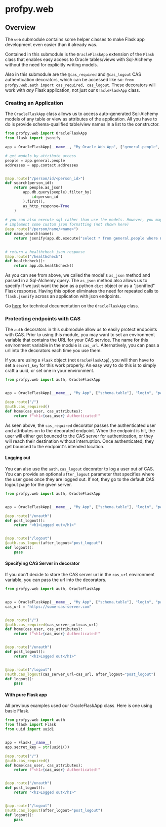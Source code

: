# profpy.web
## Overview
The ```web``` submodule contains some helper classes to make Flask app development even easier than it already was. 

Contained in this submodule is the ```OracleFlaskApp``` extension of the ```Flask``` class that enables easy access to 
Oracle tables/views with Sql-Alchemy without the need for explicitly writing models.

Also in this submodule are the ```@cas_required``` and ```@cas_logout``` CAS authentication decorators, which can 
be accessed like so: ```from profpy.web.auth import cas_required, cas_logout```. These decorators will work with *any* 
Flask application, not just our ```OracleFlaskApp``` class.


### Creating an Application
The ```OracleFlaskApp``` class allows us to access auto-generated Sql-Alchemy models of any table or view 
as attributes of the application. All you have to do is provide schema-qualified table/view names in a list to
the constructor.

```python
from profpy.web import OracleFlaskApp
from flask import jsonify

app = OracleFlaskApp(__name__, "My Oracle Web App", ["general.people", "contact.addresses"], "login", "password")

# get models by attribute access
people = app.general.people
addresses = app.contact.addresses


@app.route("/person/id/<person_id>")
def search(person_id):
    return people.as_json(
        app.db.query(people).filter_by(
            id=person_id
        ).first(),
        as_http_response=True
    )
    
# you can also execute sql rather than use the models. However, you may need to 
# implement some custom json formatting (not shown here)
@app.route("/person/name/<name>")
def name_search(name):
    return jsonify(app.db.execute("select * from general.people where name like 'p_name%'", p_name=name))
    

# return a healthcheck json response
@app.route("/healthcheck")
def healthcheck():
    return app.db.healthcheck()
``` 

As you can see from above, we called the model's ```as_json``` method and passed in a Sql-Alchemy query. The ```as_json```
method also allows us to specify if we just want the json as a python ```dict``` object or as a "jsonified" Flask response.
Having this option eliminates the need for repeated calls to ```flask.jsonify``` across an application with json endpoints. 

Go [here](./technical.md) for technical documentation on the ```OracleFlaskApp``` class.


### Protecting endpoints with CAS
The ```auth``` decorators in this submodule allow us to easily protect endpoints with CAS. 
Prior to using this module, you may want to set an environment variable that contains the URL for your CAS service. The name for this environment variable in the module is ```cas_url```. Alternatively, you can pass a url into the decorators each time you use them.

If you 
are using a ```Flask``` object (not ```OracleFlaskApp```), you will then have to set a ```secret_key``` for this work properly. An easy way to do this is 
to simply craft a uuid, or set one in your environment.


```python
from profpy.web import auth, OracleFlaskApp


app = OracleFlaskApp(__name__, "My App", ["schema.table"], "login", "password")

@app.route("/")
@auth.cas_required()
def home(cas_user, cas_attributes):
    return f"<h1>{cas_user} Authenticated!"
```

As seen above, the ```cas_required``` decorator passes the authenticated user and attributes on to the 
decorated endpoint. When the endpoint is hit, the user will either get bounced to the CAS server for authentication, or 
they will reach their destination without interruption. Once authenticated, they get bounced to the endpoint's intended 
location. 

#### Logging out
You can also use the ```auth.cas_logout``` decorator to log a user out of CAS. You can provide an optional ```after_logout```
parameter that specifies where the user goes once they are logged out. If not, they go to the default CAS logout page for the 
given server. 

```python
from profpy.web import auth, OracleFlaskApp


app = OracleFlaskApp(__name__, "My App", ["schema.table"], "login", "password")

@app.route("/unauth")
def post_logout():
    return "<h1>Logged out</h1>"


@app.route("/logout")
@auth.cas_logout(after_logout="post_logout")
def logout():
    pass
```


#### Specifying CAS Server in decorator
If you don't decide to store the CAS server url in the ```cas_url``` environment variable, you can pass 
the url into the decorators.

```python
from profpy.web import auth, OracleFlaskApp


app = OracleFlaskApp(__name__, "My App", ["schema.table"], "login", "password")
cas_url = "https://some-cas-server.com"


@app.route("/")
@auth.cas_required(cas_server_url=cas_url)
def home(cas_user, cas_attributes):
    return f"<h1>{cas_user} Authenticated!"


@app.route("/unauth")
def post_logout():
    return "<h1>Logged out</h1>"


@app.route("/logout")
@auth.cas_logout(cas_server_url=cas_url, after_logout="post_logout")
def logout():
    pass
```

#### With pure Flask app
All previous examples used our OracleFlaskApp class. Here is one using basic Flask.
```python
from profpy.web import auth
from flask import Flask
from uuid import uuid1


app = Flask(__name__)
app.secret_key = str(uuid1())

@app.route("/")
@auth.cas_required()
def home(cas_user, cas_attributes):
    return f"<h1>{cas_user} Authenticated!"


@app.route("/unauth")
def post_logout():
    return "<h1>Logged out</h1>"


@app.route("/logout")
@auth.cas_logout(after_logout="post_logout")
def logout():
    pass
```
